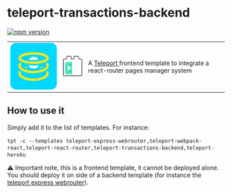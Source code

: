 # teleport-transactions-backend
[![npm version](https://badge.fury.io/js/teleport-transactions-backend.svg)](https://badge.fury.io/js/teleport-transactions-backend)

<table>
  <td>
    <img src="https://raw.githubusercontent.com/Ledoux/teleport-transactions-backend/master/icon.png" alt="icon" title="made by @cecilesnips"/>
  </td>
  <td>
    <img src="https://raw.githubusercontent.com/Ledoux/teleport-transactions-backend/master/teleport-transactions-backend.png" alt="icon" title="made by @cecilesnips"/>
  </td>
  <td>
    A <a href="https://github.com/snipsco/teleport"> Teleport </a> frontend template to integrate a react-router pages manager system
  </td>
</table>

## How to use it
Simply add it to the list of templates. For instance:
```
tpt -c --templates teleport-express-webrouter,teleport-webpack-react,teleport-react-router,teleport-transactions-backend,teleport-heroku
```

:warning: Important note, this is a frontend template, it cannot be deployed alone. You should deploy it on side of a backend template (for instance the [teleport express webrouter](https://github.com/snipsco/teleport-express-webrouter)).
